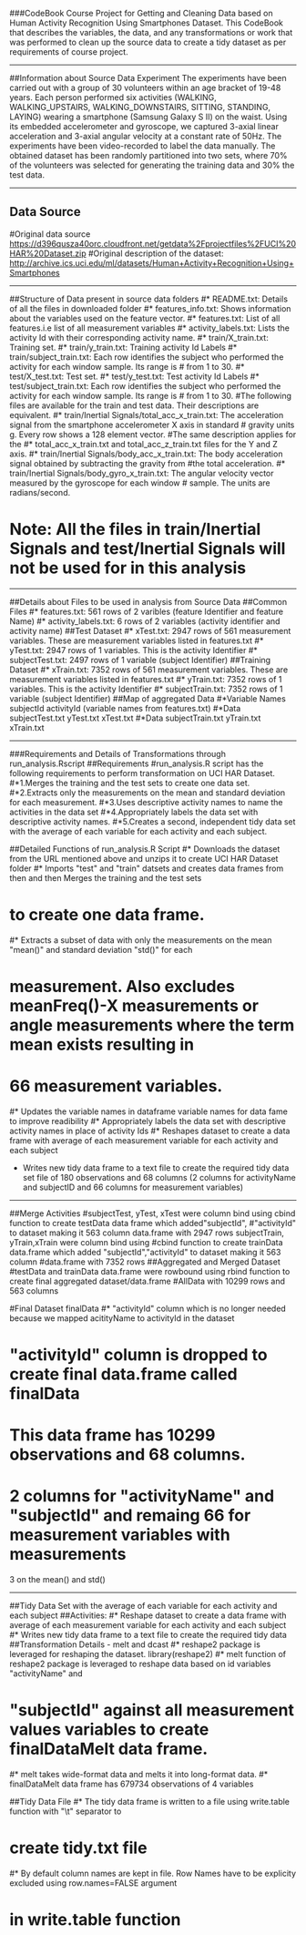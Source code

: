###CodeBook
Course Project for Getting and Cleaning Data based on Human Activity Recognition Using Smartphones Dataset.
This CodeBook that describes the variables, the data, and any transformations or work that was performed to clean up
the source data to create a tidy dataset as per requirements of course project.
________________________________________
##Information about Source Data Experiment
The experiments have been carried out with a group of 30 volunteers within an age bracket of 19-48 years.
Each person performed six activities (WALKING, WALKING_UPSTAIRS, WALKING_DOWNSTAIRS, SITTING, STANDING, LAYING) wearing
a smartphone (Samsung Galaxy S II) on the waist. Using its embedded accelerometer and gyroscope, we captured 3-axial
linear acceleration and 3-axial angular velocity at a constant rate of 50Hz.
The experiments have been video-recorded to label the data manually. The obtained dataset has been randomly partitioned
into two sets, where 70% of the volunteers was selected for generating the training data and 30% the test data.
________________________________________
## Data Source
#Original data source https://d396qusza40orc.cloudfront.net/getdata%2Fprojectfiles%2FUCI%20HAR%20Dataset.zip
#Original description of the dataset: http://archive.ics.uci.edu/ml/datasets/Human+Activity+Recognition+Using+Smartphones
________________________________________
##Structure of Data present in source data folders
#*	README.txt: Details of all the files in downloaded folder
#*	features_info.txt: Shows information about the variables used on the feature vector.
#*	features.txt: List of all features.i.e list of all measurement variables
#*	activity_labels.txt: Lists the activity Id with their corresponding activity name.
#*	train/X_train.txt: Training set.
#*	train/y_train.txt: Training activity Id Labels
#*	train/subject_train.txt: Each row identifies the subject who performed the activity for each window sample. Its range is   # from 1 to 30.
#*	test/X_test.txt: Test set.
#*	test/y_test.txt: Test activity Id Labels
#*	test/subject_train.txt: Each row identifies the subject who performed the activity for each window sample. Its range is    # from 1 to 30.
#The following files are available for the train and test data. Their descriptions are equivalent.
#*	train/Inertial Signals/total_acc_x_train.txt: The acceleration signal from the smartphone accelerometer X axis in standard #  gravity units g. Every row shows a 128 element vector. 
#The same description applies for the
#*  total_acc_x_train.txt and total_acc_z_train.txt files for the Y and Z axis.
#*	train/Inertial Signals/body_acc_x_train.txt: The body acceleration signal obtained by subtracting the gravity from
  #the total acceleration.
#*	train/Inertial Signals/body_gyro_x_train.txt: The angular velocity vector measured by the gyroscope for each window       #  sample. The units are radians/second.
# Note: All the files in train/Inertial Signals and test/Inertial Signals will not be used for in this analysis
________________________________________
##Details about Files to be used in analysis from Source Data
##Common Files
#*	features.txt: 561 rows of 2 varibles (feature Identifier and feature Name)
#*	activity_labels.txt: 6 rows of 2 variables (activity identifier and activity name)
##Test Dataset
#*	xTest.txt: 2947 rows of 561 measurement variables. These are measurement variables listed in features.txt
#*	yTest.txt: 2947 rows of 1 variables. This is the activity Identifier
#*	subjectTest.txt: 2497 rows of 1 variable (subject Identifier)
##Training Dataset
#*	xTrain.txt: 7352 rows of 561 measurement variables. These are measurement variables listed in features.txt
#*	yTrain.txt: 7352 rows of 1 variables. This is the activity Identifier
#*	subjectTrain.txt: 7352 rows of 1 variable (subject Identifier)
##Map of aggregated Data
#*Variable Names	subjectId	activityId	(variable names from features.txt)
#*Data subjectTest.txt	yTest.txt	xTest.txt
#*Data subjectTrain.txt	yTrain.txt	xTrain.txt
________________________________________
###Requirements and Details of Transformations through run_analysis.Rscript
##Requirements
#run_analysis.R script has the following requirements to perform transformation on UCI HAR Dataset.
#*1.Merges the training and the test sets to create one data set.
#*2.Extracts only the measurements on the mean and standard deviation for each measurement.
#*3.Uses descriptive activity names to name the activities in the data set
#*4.Appropriately labels the data set with descriptive activity names.
#*5.Creates a second, independent tidy data set with the average of each variable for each activity and each subject.

##Detailed Functions of run_analysis.R Script
#*	Downloads the dataset from the URL mentioned above and unzips it to create UCI HAR Dataset folder
#*	Imports "test" and "train" datsets and creates data frames from then and then Merges the training and the test sets
#  to create one data frame.
#*	Extracts a subset of data with only the measurements on the mean "mean()" and standard deviation "std()" for each
#  measurement. Also excludes meanFreq()-X measurements or angle measurements where the term mean exists resulting in
#  66 measurement variables.
#* Updates the variable names in dataframe variable names for data fame to improve readibility
#*	Appropriately labels the data set with descriptive activity names in place of activity Ids
#*	Reshapes dataset to create a data frame with average of each measurement variable for each activity and each subject
*	Writes new tidy data frame to a text file to create the required tidy data set file of 180 observations and 68 columns (2    columns for activityName and subjectID and 66 columns for measurement variables)
________________________________________
##Merge Activities
#subjectTest, yTest, xTest were column bind using cbind function to create testData data frame which added"subjectId", #"activityId" to dataset making it 563 column data.frame with 2947 rows subjectTrain, yTrain,xTrain were column bind using #cbind function to create trainData data.frame which added "subjectId","activityId" to dataset making it 563 column #data.frame with 7352 rows
##Aggregated and Merged Dataset
#testData and trainData data.frame were rowbound using rbind function to create final aggregated dataset/data.frame 
#AllData with 10299 rows and 563 columns
 
#Final Dataset finalData
#*	"activityId" column which is no longer needed because we mapped acitityName to activityId in the dataset
#	"activityId" column is dropped to create final data.frame called finalData
#	This data frame has 10299 observations and 68 columns.
#	2 columns for "activityName" and "subjectId" and remaing 66 for measurement variables with measurements
3  on the mean() and std()
________________________________________
##Tidy Data Set with the average of each variable for each activity and each subject
##Activities:
#*	Reshape dataset to create a data frame with average of each measurement variable for each activity and each subject
#*	Writes new tidy data frame to a text file to create the required tidy data
##Transformation Details - melt and dcast
#*	reshape2 package is leveraged for reshaping the dataset. library(reshape2)
#*	melt function of reshape2 package is leveraged to reshape data based on id variables "activityName" and
#  "subjectId" against all measurement values variables to create finalDataMelt data frame.
#*	melt takes wide-format data and melts it into long-format data.
#*	finalDataMelt data frame has 679734 observations of 4 variables

##Tidy Data File
#*	The tidy data frame is written to a file using write.table function with "\t" separator to
#  create tidy.txt file
#*	By default column names are kept in file. Row Names have to be explicity excluded using row.names=FALSE argument
# in write.table function

